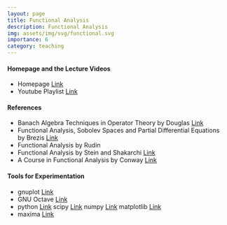 ```yaml
---
layout: page
title: Functional Analysis
description: Functional Analysis
img: assets/img/svg/functional.svg
importance: 6
category: teaching
---
```


#### Homepage and the Lecture Videos

* Homepage [Link](https://www.internationalmathematicsmaster.org/archive/functional-analysis-i-ii-spring-semester-2021)
* Youtube Playlist [Link](https://www.youtube.com/playlist?list=PLp0hSY2uBeP8fav3g6SNIYnt-00klqmx9)

#### References

* Banach Algebra Techniques in Operator Theory by Douglas [Link](https://link.springer.com/book/10.1007/978-1-4612-1656-8) 
* Functional Analysis, Sobolev Spaces and Partial Differential Equations by Brezis [Link](https://link.springer.com/book/10.1007/978-0-387-70914-7)
* Functional Analysis by Rudin 
* Functional Analysis by Stein and Shakarchi [Link](https://press.princeton.edu/books/hardcover/9780691113876/functional-analysis)
* A Course in Functional Analysis  by Conway [Link](https://link.springer.com/book/10.1007/978-1-4757-4383-8)
 
#### Tools for Experimentation

* gnuplot [Link](http://www.gnuplot.info/)
* GNU Octave  [Link](https://octave.org/)
* python [Link](https://www.python.org/) scipy [Link](https://scipy.org/) numpy [Link](https://numpy.org/) matplotlib [Link](https://matplotlib.org/)
* maxima [Link](https://maxima.sourceforge.io/)  
